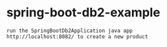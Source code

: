# spring-boot-db2-example

```
run the SpringBootDb2Application java app
http://localhost:8082/ to create a new product
```
